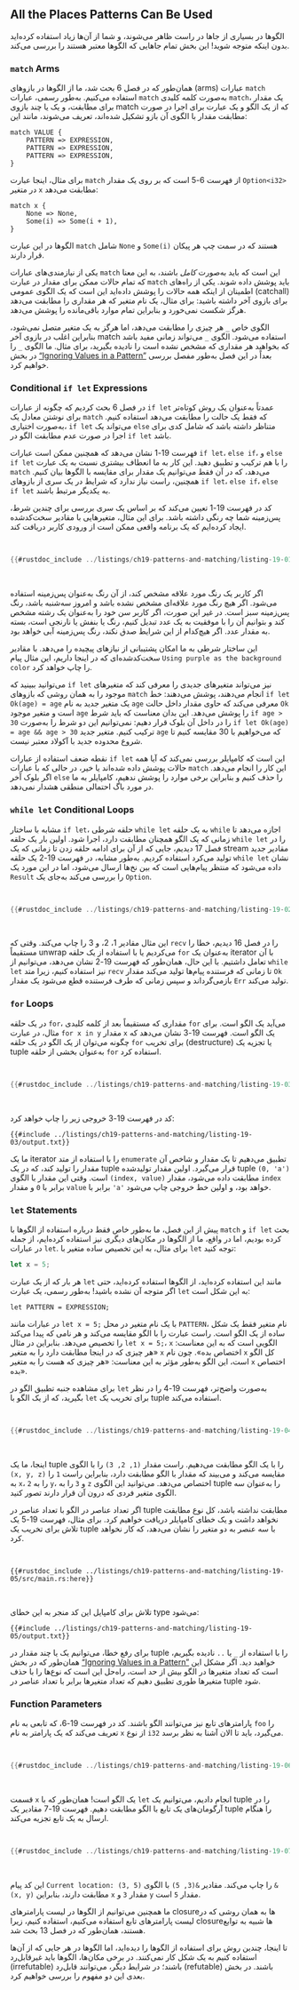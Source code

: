 ## All the Places Patterns Can Be Used

الگوها در بسیاری از جاها در راست ظاهر می‌شوند، و شما از آن‌ها زیاد استفاده کرده‌اید بدون اینکه متوجه شوید! این بخش تمام جاهایی که الگوها معتبر هستند را بررسی می‌کند.

### `match` Arms

همان‌طور که در فصل 6 بحث شد، ما از الگوها در بازوهای (arms) عبارات `match` استفاده می‌کنیم. به‌طور رسمی، عبارات `match` به‌صورت کلمه کلیدی `match`، یک مقدار برای مطابقت، و یک یا چند بازوی match که از یک الگو و یک عبارت برای اجرا در صورت مطابقت مقدار با الگوی آن بازو تشکیل شده‌اند، تعریف می‌شوند، مانند این:

```text
match VALUE {
    PATTERN => EXPRESSION,
    PATTERN => EXPRESSION,
    PATTERN => EXPRESSION,
}
```

برای مثال، اینجا عبارت `match` از فهرست 6-5 است که بر روی یک مقدار `Option<i32>` در متغیر `x` مطابقت می‌دهد:

```rust,ignore
match x {
    None => None,
    Some(i) => Some(i + 1),
}
```

الگوها در این عبارت `match` شامل `None` و `Some(i)` هستند که در سمت چپ هر پیکان قرار دارند.

یکی از نیازمندی‌های عبارات `match` این است که باید به‌صورت _کامل_ باشند، به این معنا که تمام حالات ممکن برای مقدار در عبارت `match` باید پوشش داده شوند. یکی از راه‌های اطمینان از اینکه همه حالات را پوشش داده‌اید این است که یک الگوی عمومی (catchall) برای بازوی آخر داشته باشید: برای مثال، یک نام متغیر که هر مقداری را مطابقت می‌دهد هرگز شکست نمی‌خورد و بنابراین تمام موارد باقی‌مانده را پوشش می‌دهد.

الگوی خاص `_` هر چیزی را مطابقت می‌دهد، اما هرگز به یک متغیر متصل نمی‌شود، بنابراین اغلب در بازوی آخر match استفاده می‌شود. الگوی `_` می‌تواند زمانی مفید باشد که بخواهید هر مقداری که مشخص نشده است را نادیده بگیرید، برای مثال. ما الگوی `_` را در بخش [“Ignoring Values in a Pattern”][ignoring-values-in-a-pattern]<!-- ignore --> بعداً در این فصل به‌طور مفصل بررسی خواهیم کرد.

### Conditional `if let` Expressions

در فصل 6 بحث کردیم که چگونه از عبارات `if let` عمدتاً به‌عنوان یک روش کوتاه‌تر برای نوشتن معادل یک `match` که فقط یک حالت را مطابقت می‌دهد استفاده کنیم. به‌صورت اختیاری، `if let` می‌تواند یک `else` متناظر داشته باشد که شامل کدی برای اجرا در صورت عدم مطابقت الگو در `if let` باشد.

فهرست 19-1 نشان می‌دهد که همچنین ممکن است عبارات `if let`، `else if`، و `else if let` را با هم ترکیب و تطبیق دهید. این کار به ما انعطاف بیشتری نسبت به یک عبارت `match` می‌دهد، که در آن فقط می‌توانیم یک مقدار برای مقایسه با الگوها بیان کنیم. همچنین، راست نیاز ندارد که شرایط در یک سری از بازوهای `if let`، `else if`، `else if let` به یکدیگر مرتبط باشند.

کد در فهرست 19-1 تعیین می‌کند که بر اساس یک سری بررسی برای چندین شرط، پس‌زمینه شما چه رنگی داشته باشد. برای این مثال، متغیرهایی با مقادیر سخت‌کدشده ایجاد کرده‌ایم که یک برنامه واقعی ممکن است از ورودی کاربر دریافت کند.

<Listing number="19-1" file-name="src/main.rs" caption="ترکیب `if let`، `else if`، `else if let`، و `else`">

```rust
{{#rustdoc_include ../listings/ch19-patterns-and-matching/listing-19-01/src/main.rs}}
```

</Listing>

اگر کاربر یک رنگ مورد علاقه مشخص کند، از آن رنگ به‌عنوان پس‌زمینه استفاده می‌شود. اگر هیچ رنگ مورد علاقه‌ای مشخص نشده باشد و امروز سه‌شنبه باشد، رنگ پس‌زمینه سبز است. در غیر این صورت، اگر کاربر سن خود را به‌عنوان یک رشته مشخص کند و بتوانیم آن را با موفقیت به یک عدد تبدیل کنیم، رنگ یا بنفش یا نارنجی است، بسته به مقدار عدد. اگر هیچ‌کدام از این شرایط صدق نکند، رنگ پس‌زمینه آبی خواهد بود.

این ساختار شرطی به ما امکان پشتیبانی از نیازهای پیچیده را می‌دهد. با مقادیر سخت‌کدشده‌ای که در اینجا داریم، این مثال پیام `Using purple as the background color` را چاپ خواهد کرد.

می‌توانید ببینید که `if let` نیز می‌تواند متغیرهای جدیدی را معرفی کند که متغیرهای موجود را به همان روشی که بازوهای `match` انجام می‌دهند، پوشش می‌دهند: خط `if let Ok(age) = age` یک متغیر جدید به نام `age` معرفی می‌کند که حاوی مقدار داخل حالت `Ok` است و متغیر موجود `age` را پوشش می‌دهد. این بدان معناست که باید شرط `if age > 30` را در داخل آن بلوک قرار دهیم: نمی‌توانیم این دو شرط را به‌صورت `if let Ok(age) = age && age > 30` ترکیب کنیم. متغیر جدید `age` که می‌خواهیم با 30 مقایسه کنیم تا شروع محدوده جدید با آکولاد معتبر نیست.

نقطه ضعف استفاده از عبارات `if let` این است که کامپایلر بررسی نمی‌کند که آیا همه حالات پوشش داده شده‌اند یا خیر، در حالی که با عبارات `match` این کار را انجام می‌دهد. اگر بلوک آخر `else` را حذف کنیم و بنابراین برخی موارد را پوشش ندهیم، کامپایلر به ما در مورد باگ احتمالی منطقی هشدار نمی‌دهد.

### `while let` Conditional Loops

مشابه با ساختار `if let`، حلقه شرطی `while let` به یک حلقه `while` اجازه می‌دهد تا زمانی که یک الگو همچنان مطابقت دارد، اجرا شود. اولین بار یک حلقه `while let` را در فصل 17 دیدیم، جایی که از آن برای ادامه حلقه زدن تا زمانی که یک stream مقادیر جدید تولید می‌کرد استفاده کردیم. به‌طور مشابه، در فهرست 19-2 یک حلقه `while let` نشان داده می‌شود که منتظر پیام‌هایی است که بین نخ‌ها ارسال می‌شود، اما در این مورد یک `Result` را بررسی می‌کند به‌جای یک `Option`.

<Listing number="19-2" caption="استفاده از یک حلقه `while let` برای چاپ مقادیر تا زمانی که `rx.recv()` مقدار `Ok` را بازمی‌گرداند">

```rust
{{#rustdoc_include ../listings/ch19-patterns-and-matching/listing-19-02/src/main.rs:here}}
```

</Listing>

این مثال مقادیر 1، 2، و 3 را چاپ می‌کند. وقتی که `recv` را در فصل 16 دیدیم، خطا را مستقیماً unwrap می‌کردیم یا با استفاده از یک حلقه `for` به‌عنوان یک iterator با آن تعامل داشتیم. با این حال، همان‌طور که فهرست 19-2 نشان می‌دهد، می‌توانیم از `while let` نیز استفاده کنیم، زیرا متد `recv` تا زمانی که فرستنده پیام‌ها تولید می‌کند مقدار `Ok` بازمی‌گرداند و سپس زمانی که طرف فرستنده قطع می‌شود یک مقدار `Err` تولید می‌کند.

### `for` Loops

در یک حلقه `for`، مقداری که مستقیماً بعد از کلمه کلیدی `for` می‌آید یک الگو است. برای مثال، در عبارت `for x in y` مقدار `x` یک الگو است. فهرست 19-3 نشان می‌دهد که چگونه می‌توان از یک الگو در یک حلقه `for` برای تخریب (destructure) یا تجزیه یک tuple به‌عنوان بخشی از حلقه `for` استفاده کرد.

<Listing number="19-3" caption="Using a pattern in a `for` loop to destructure a tuple">

```rust
{{#rustdoc_include ../listings/ch19-patterns-and-matching/listing-19-03/src/main.rs:here}}
```

</Listing>

کد در فهرست 19-3 خروجی زیر را چاپ خواهد کرد:

```console
{{#include ../listings/ch19-patterns-and-matching/listing-19-03/output.txt}}
```

ما یک iterator را با استفاده از متد `enumerate` تطبیق می‌دهیم تا یک مقدار و شاخص آن مقدار را تولید کند، که در یک tuple قرار می‌گیرد. اولین مقدار تولیدشده tuple `(0, 'a')` است. وقتی این مقدار با الگوی `(index, value)` مطابقت داده می‌شود، مقدار `index` برابر با `0` و مقدار `value` برابر با `'a'` خواهد بود، و اولین خط خروجی چاپ می‌شود.

### `let` Statements

پیش از این فصل، ما به‌طور خاص فقط درباره استفاده از الگوها با `match` و `if let` بحث کرده بودیم، اما در واقع، ما از الگوها در مکان‌های دیگری نیز استفاده کرده‌ایم، از جمله در عبارات `let`. برای مثال، به این تخصیص ساده متغیر با `let` توجه کنید:

```rust
let x = 5;
```

هر بار که از یک عبارت `let` مانند این استفاده کرده‌اید، از الگوها استفاده کرده‌اید، حتی اگر متوجه آن نشده باشید! به‌طور رسمی، یک عبارت `let` به این شکل است:

```text
let PATTERN = EXPRESSION;
```

در عبارات مانند `let x = 5;` با یک نام متغیر در محل `PATTERN`، نام متغیر فقط یک شکل ساده از یک الگو است. راست عبارت را با الگو مقایسه می‌کند و هر نامی که پیدا می‌کند را تخصیص می‌دهد. بنابراین در مثال `let x = 5;`، `x` الگویی است که به این معناست: «هر چیزی که در اینجا مطابقت دارد را به متغیر `x` اختصاص بده». چون نام `x` کل الگو است، این الگو به‌طور مؤثر به این معناست: «هر چیزی که هست را به متغیر `x` اختصاص بده».

برای مشاهده جنبه تطبیق الگو در `let` به‌صورت واضح‌تر، فهرست 19-4 را در نظر بگیرید، که از یک الگو با `let` برای تخریب یک tuple استفاده می‌کند.

<Listing number="19-4" caption="Using a pattern to destructure a tuple and create three variables at once">

```rust
{{#rustdoc_include ../listings/ch19-patterns-and-matching/listing-19-04/src/main.rs:here}}
```

</Listing>

اینجا، ما یک tuple را با یک الگو مطابقت می‌دهیم. راست مقدار `(1, 2, 3)` را با الگوی `(x, y, z)` مقایسه می‌کند و می‌بیند که مقدار با الگو مطابقت دارد، بنابراین راست `1` را به `x`، `2` را به `y`، و `3` را به `z` اختصاص می‌دهد. می‌توانید این الگوی tuple را به‌عنوان سه الگوی متغیر فردی که درون آن قرار دارند تصور کنید.

اگر تعداد عناصر در الگو با تعداد عناصر در tuple مطابقت نداشته باشد، کل نوع مطابقت نخواهد داشت و یک خطای کامپایلر دریافت خواهیم کرد. برای مثال، فهرست 19-5 یک تلاش برای تخریب یک tuple با سه عنصر به دو متغیر را نشان می‌دهد، که کار نخواهد کرد.

<Listing number="19-5" caption="Incorrectly constructing a pattern whose variables don’t match the number of elements in the tuple">

```rust,ignore,does_not_compile
{{#rustdoc_include ../listings/ch19-patterns-and-matching/listing-19-05/src/main.rs:here}}
```

</Listing>

تلاش برای کامپایل این کد منجر به این خطای type می‌شود:

```console
{{#include ../listings/ch19-patterns-and-matching/listing-19-05/output.txt}}
```

برای رفع خطا، می‌توانیم یک یا چند مقدار در tuple را با استفاده از `_` یا `..` نادیده بگیریم، همان‌طور که در بخش [“Ignoring Values in a Pattern”][ignoring-values-in-a-pattern]<!-- ignore --> خواهید دید. اگر مشکل این است که تعداد متغیرها در الگو بیش از حد است، راه‌حل این است که نوع‌ها را با حذف متغیرها طوری تطبیق دهیم که تعداد متغیرها برابر با تعداد عناصر در tuple شود.

### Function Parameters

پارامترهای تابع نیز می‌توانند الگو باشند. کد در فهرست 19-6، که تابعی به نام `foo` را تعریف می‌کند که یک پارامتر به نام `x` از نوع `i32` می‌گیرد، باید تا الان آشنا به نظر برسد.

<Listing number="19-6" caption="یک امضای تابع از الگوها در پارامترها استفاده می‌کند">

```rust
{{#rustdoc_include ../listings/ch19-patterns-and-matching/listing-19-06/src/main.rs:here}}
```

</Listing>

قسمت `x` یک الگو است! همان‌طور که با `let` انجام دادیم، می‌توانیم یک tuple را در آرگومان‌های یک تابع با الگو مطابقت دهیم. فهرست 19-7 مقادیر یک tuple را هنگام ارسال به یک تابع تجزیه می‌کند.

<Listing number="19-7" file-name="src/main.rs" caption="یک تابع با پارامترهایی که یک tuple را تخریب می‌کنند">

```rust
{{#rustdoc_include ../listings/ch19-patterns-and-matching/listing-19-07/src/main.rs}}
```

</Listing>

این کد پیام `Current location: (3, 5)` را چاپ می‌کند. مقادیر `&(3, 5)` با الگوی `&(x, y)` مطابقت دارند، بنابراین `x` مقدار `3` و `y` مقدار `5` است.

ما همچنین می‌توانیم از الگوها در لیست پارامترهای closureها به همان روشی که در لیست پارامترهای تابع استفاده می‌کنیم، استفاده کنیم، زیرا closureها شبیه به توابع هستند، همان‌طور که در فصل 13 بحث شد.

تا اینجا، چندین روش برای استفاده از الگوها را دیده‌اید، اما الگوها در هر جایی که از آن‌ها استفاده کنیم به یک شکل کار نمی‌کنند. در برخی مکان‌ها، الگوها باید غیرقابل‌رد (irrefutable) باشند؛ در شرایط دیگر، می‌توانند قابل‌رد (refutable) باشند. در بخش بعدی این دو مفهوم را بررسی خواهیم کرد.

[ignoring-values-in-a-pattern]: ch19-03-pattern-syntax.html#ignoring-values-in-a-pattern
